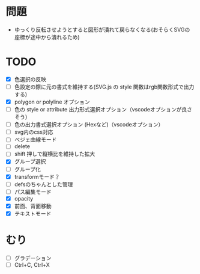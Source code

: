 # 問題
- ゆっくり反転させようとすると図形が潰れて戻らなくなる(おそらくSVGの座標が途中から潰れるため)

# TODO
- [x] 色選択の反映
- [ ] 色設定の際に元の書式を維持する(SVG.js の style 関数はrgb関数形式で出力する)
- [x] polygon or polyline オプション
- [ ] 色の style or attribute 出力形式選択オプション（vscodeオプションが良さそう）
- [ ] 色の出力書式選択オプション (Hexなど)（vscodeオプション）
- [ ] svg内のcss対応
- [ ] ベジェ曲線モード
- [ ] delete
- [ ] shift 押しで縦横比を維持した拡大
- [x] グループ選択
- [ ] グループ化
- [x] transformモード？
- [ ] defsのちゃんとした管理
- [ ] パス編集モード
- [x] opacity
- [x] 前面、背面移動
- [x] テキストモード

# むり
- [ ] グラデーション
- [ ] Ctrl+C, Ctrl+X